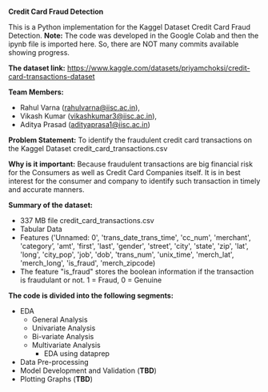 **Credit Card Fraud Detection**

This is a Python implementation for the Kaggel Dataset Credit Card Fraud Detection. 
**Note:** The code was developed in the Google Colab and then the ipynb file is imported here. So, there are NOT many commits available showing progress.

**The dataset link:** https://www.kaggle.com/datasets/priyamchoksi/credit-card-transactions-dataset

**Team Members:** 
 - Rahul Varna (rahulvarna@iisc.ac.in),
 - Vikash Kumar (vikashkumar3@iisc.ac.in),
 - Aditya Prasad (adityaprasa1@iisc.ac.in)

**Problem Statement:** To identify the fraudulent credit card transactions on the Kaggel Dataset credit_card_transactions.csv

**Why is it important:** Because fraudulent transactions are big financial risk for the Consumers as well as Credit Card Companies itself. 
It is in best interest for the consumer and company to identify such transaction in timely and accurate manners.

**Summary of the dataset:**
 - 337 MB file credit_card_transactions.csv
 - Tabular Data
 - Features ('Unnamed: 0', 'trans_date_trans_time', 'cc_num', 'merchant', 'category’, 'amt', 'first', 'last', 'gender', 'street', 'city', 'state', 'zip', 'lat', 'long', 'city_pop', 'job', 'dob', 'trans_num', 'unix_time', 'merch_lat', 'merch_long', 'is_fraud', 'merch_zipcode)
 - The feature "is_fraud" stores the boolean information if the transaction is fraudulant or not. 1 = Fraud, 0 = Genuine 

**The code is divided into the following segments:**
 - EDA
   - General Analysis
   - Univariate Analysis
   - Bi-variate Analysis
   - Multivariate Analysis
     - EDA using dataprep
 - Data Pre-processing
 - Model Development and Validation (**TBD**)
 - Plotting Graphs (**TBD**) 
